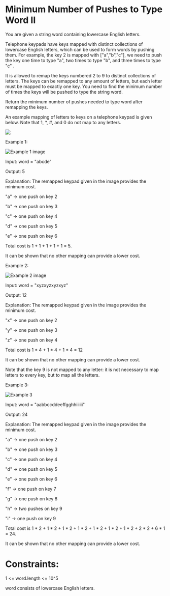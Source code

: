 # Minimum Number of Pushes to Type Word II

You are given a string word containing lowercase English letters.

Telephone keypads have keys mapped with distinct collections of lowercase English letters, which can be used to form words by pushing them. For example, the key 2 is mapped with ["a","b","c"], we need to push the key one time to type "a", two times to type "b", and three times to type "c" .

It is allowed to remap the keys numbered 2 to 9 to distinct collections of letters. The keys can be remapped to any amount of letters, but each letter must be mapped to exactly one key. You need to find the minimum number of times the keys will be pushed to type the string word.

Return the minimum number of pushes needed to type word after remapping the keys.

An example mapping of letters to keys on a telephone keypad is given below. Note that 1, *, #, and 0 do not map to any letters.

![](https://assets.leetcode.com/uploads/2023/12/26/keypaddesc.png)

Example 1:

![Example 1 image](https://assets.leetcode.com/uploads/2023/12/26/keypadv1e1.png)

Input: word = "abcde"

Output: 5

Explanation: The remapped keypad given in the image provides the minimum cost.

"a" -> one push on key 2

"b" -> one push on key 3

"c" -> one push on key 4

"d" -> one push on key 5

"e" -> one push on key 6

Total cost is 1 + 1 + 1 + 1 + 1 = 5.

It can be shown that no other mapping can provide a lower cost.

Example 2:

![Example 2 image](https://assets.leetcode.com/uploads/2023/12/26/keypadv2e2.png)

Input: word = "xyzxyzxyzxyz"

Output: 12

Explanation: The remapped keypad given in the image provides the minimum cost.

"x" -> one push on key 2

"y" -> one push on key 3

"z" -> one push on key 4

Total cost is 1 * 4 + 1 * 4 + 1 * 4 = 12

It can be shown that no other mapping can provide a lower cost.

Note that the key 9 is not mapped to any letter: it is not necessary to map letters to every key, but to map all the letters.

Example 3:

![Example 3](https://assets.leetcode.com/uploads/2023/12/27/keypadv2.png)

Input: word = "aabbccddeeffgghhiiiiii"

Output: 24

Explanation: The remapped keypad given in the image provides the minimum cost.

"a" -> one push on key 2

"b" -> one push on key 3

"c" -> one push on key 4

"d" -> one push on key 5

"e" -> one push on key 6

"f" -> one push on key 7

"g" -> one push on key 8

"h" -> two pushes on key 9

"i" -> one push on key 9

Total cost is 1 * 2 + 1 * 2 + 1 * 2 + 1 * 2 + 1 * 2 + 1 * 2 + 1 * 2 + 2 * 2 + 6 * 1 = 24.

It can be shown that no other mapping can provide a lower cost.

Constraints:
============

1 <= word.length <= 10^5

word consists of lowercase English letters.
